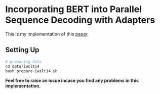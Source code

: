 # Incorporating BERT into Parallel Sequence Decoding with Adapters

This is my implementation of this [paper](https://arxiv.org/abs/2010.06138).

## Setting Up

```python
# preparing data 
cd data/iwslt14
bash prepare-iwslt14.sh

```

**Feel free to raise an issue incase you find any problems in this implementation.**
